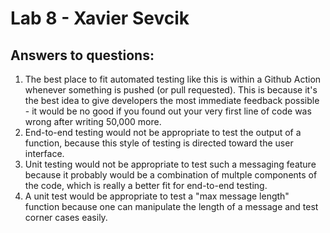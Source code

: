 # Lab 8 - Xavier Sevcik

## Answers to questions:
1. The best place to fit automated testing like this is within a Github Action whenever something is pushed (or pull requested).
This is because it's the best idea to give developers the most immediate feedback possible - it would be no good if you found out your very first line of code
was wrong after writing 50,000 more.
2. End-to-end testing would not be appropriate to test the output of a function, because this style of testing is directed toward the user interface.
3. Unit testing would not be appropriate to test such a messaging feature because it probably would be a combination of multple components of the code, which is
   really a better fit for end-to-end testing.
4. A unit test would be appropriate to test a "max message length" function because one can manipulate the length of a message and test corner cases easily.